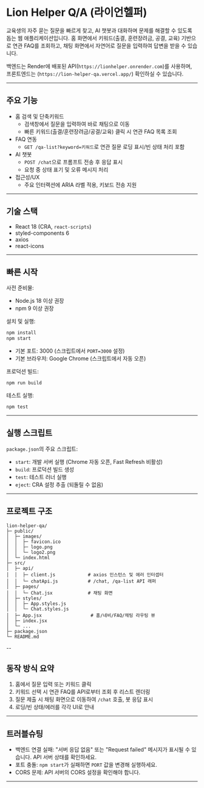 # Lion Helper Q/A (라이언헬퍼)

교육생의 자주 묻는 질문을 빠르게 찾고, AI 챗봇과 대화하며 문제를 해결할 수 있도록 돕는 웹 애플리케이션입니다. 홈 화면에서 키워드(출결, 훈련장려금, 공결, 교육) 기반으로 연관 FAQ를 조회하고, 채팅 화면에서 자연어로 질문을 입력하여 답변을 받을 수 있습니다.

백엔드는 Render에 배포된 API(`https://lionhelper.onrender.com`)를 사용하며, 프론트엔드는 (`https://lion-helper-qa.vercel.app/`) 확인하실 수 있습니다.

---

## 주요 기능

- 홈 검색 및 단축키워드
  - 검색창에서 질문을 입력하여 바로 채팅으로 이동
  - 빠른 키워드(출결/훈련장려금/공결/교육) 클릭 시 연관 FAQ 목록 조회
- FAQ 연동
  - `GET /qa-list?keyword=키워드`로 연관 질문 로딩 표시/빈 상태 처리 포함
- AI 챗봇
  - `POST /chat`으로 프롬프트 전송 후 응답 표시
  - 요청 중 상태 표기 및 오류 메시지 처리
- 접근성/UX
  - 주요 인터랙션에 ARIA 라벨 적용, 키보드 전송 지원

---

## 기술 스택

- React 18 (CRA, `react-scripts`)
- styled-components 6
- axios
- react-icons

---

## 빠른 시작

사전 준비물:

- Node.js 18 이상 권장
- npm 9 이상 권장

설치 및 실행:

```bash
npm install
npm start
```

- 기본 포트: 3000 (스크립트에서 `PORT=3000` 설정)
- 기본 브라우저: Google Chrome (스크립트에서 자동 오픈)

프로덕션 빌드:

```bash
npm run build
```

테스트 실행:

```bash
npm test
```

---

## 실행 스크립트

`package.json`의 주요 스크립트:

- `start`: 개발 서버 실행 (Chrome 자동 오픈, Fast Refresh 비활성)
- `build`: 프로덕션 빌드 생성
- `test`: 테스트 러너 실행
- `eject`: CRA 설정 추출 (되돌릴 수 없음)

---

## 프로젝트 구조

```text
lion-helper-qa/
├─ public/
│  ├─ images/
│  │  ├─ favicon.ico
│  │  ├─ logo.png
│  │  └─ logo2.png
│  └─ index.html
├─ src/
│  ├─ api/
│  │  ├─ client.js            # axios 인스턴스 및 에러 인터셉터
│  │  └─ chatApi.js           # /chat, /qa-list API 래퍼
│  ├─ pages/
│  │  └─ Chat.jsx             # 채팅 화면
│  ├─ styles/
│  │  ├─ App.styles.js
│  │  └─ Chat.styles.js
│  ├─ App.jsx                  # 홈/네비/FAQ/채팅 라우팅 뷰
│  ├─ index.jsx
│  └─ ...
├─ package.json
└─ README.md
```

--

## 동작 방식 요약

1. 홈에서 질문 입력 또는 키워드 클릭
2. 키워드 선택 시 연관 FAQ를 API로부터 조회 후 리스트 렌더링
3. 질문 제출 시 채팅 화면으로 이동하여 `/chat` 호출, 봇 응답 표시
4. 로딩/빈 상태/에러를 각각 UI로 안내

---

## 트러블슈팅

- 백엔드 연결 실패: "서버 응답 없음" 또는 "Request failed" 메시지가 표시될 수 있습니다. API 서버 상태를 확인하세요.
- 포트 충돌: `npm start`가 실패하면 `PORT` 값을 변경해 실행하세요.
- CORS 문제: API 서버의 CORS 설정을 확인해야 합니다.

---
